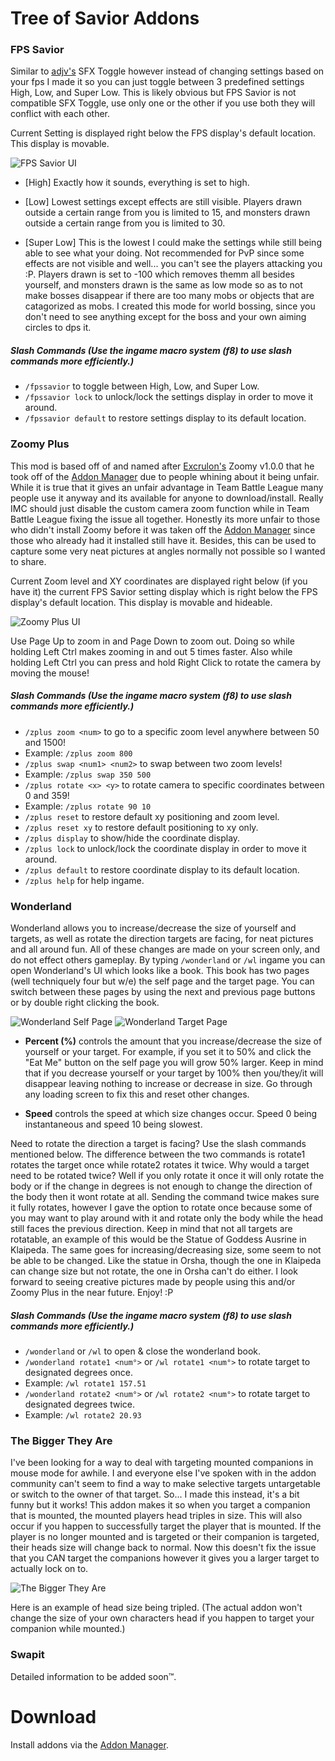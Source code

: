 # Tree of Savior Addons

### FPS Savior

Similar to [adjv's](https://github.com/axjv) SFX Toggle however instead of changing settings based on your fps I made it so you can just toggle between 3 predefined settings High, Low, and Super Low. This is likely obvious but FPS Savior is not compatible SFX Toggle, use only one or the other if you use both they will conflict with each other.

Current Setting is displayed right below the FPS display's default location. This display is movable.

![FPS Savior UI](http://i.imgur.com/vWH9GhG.png)

* [High] Exactly how it sounds, everything is set to high.

* [Low] Lowest settings except effects are still visible. Players drawn outside a certain range from you is limited to 15, and monsters drawn outside a certain range from you is limited to 30.

* [Super Low] This is the lowest I could make the settings while still being able to see what your doing. Not recommended for PvP since some effects are not visible and well... you can't see the players attacking you :P. Players drawn is set to -100 which removes themm all besides yourself, and monsters drawn is the same as low mode so as to not make bosses disappear if there are too many mobs or objects that are catagorized as mobs. I created this mode for world bossing, since you don't need to see anything except for the boss and your own aiming circles to dps it.

##### Slash Commands (Use the ingame macro system (f8) to use slash commands more efficiently.)
* `/fpssavior` to toggle between High, Low, and Super Low.
* `/fpssavior lock` to unlock/lock the settings display in order to move it around.
* `/fpssavior default` to restore settings display to its default location.

### Zoomy Plus

This mod is based off of and named after [Excrulon's](https://github.com/Excrulon) Zoomy v1.0.0 that he took off of the [Addon Manager](https://github.com/Excrulon/Tree-of-Savior-Addon-Manager) due to people whining about it being unfair. While it is true that it gives an unfair advantage in Team Battle League many people use it anyway and its available for anyone to download/install. Really IMC should just disable the custom camera zoom function while in Team Battle League fixing the issue all together. Honestly its more unfair to those who didn't install Zoomy before it was taken off the [Addon Manager](https://github.com/Excrulon/Tree-of-Savior-Addon-Manager) since those who already had it installed still have it. Besides, this can be used to capture some very neat pictures at angles normally not possible so I wanted to share.

Current Zoom level and XY coordinates are displayed right below (if you have it) the current FPS Savior setting display which is right below the FPS display's default location. This display is movable and hideable.

![Zoomy Plus UI](http://i.imgur.com/pk2FACc.png)

Use Page Up to zoom in and Page Down to zoom out. Doing so while holding Left Ctrl makes zooming in and out 5 times faster. Also while holding Left Ctrl you can press and hold Right Click to rotate the camera by moving the mouse!

##### Slash Commands (Use the ingame macro system (f8) to use slash commands more efficiently.)
* `/zplus zoom <num>` to go to a specific zoom level anywhere between 50 and 1500!
 * Example: `/zplus zoom 800`
* `/zplus swap <num1> <num2>` to swap between two zoom levels!
 * Example: `/zplus swap 350 500`
* `/zplus rotate <x> <y>` to rotate camera to specific coordinates between 0 and 359!
 * Example: `/zplus rotate 90 10`
* `/zplus reset` to restore default xy positioning and zoom level.
* `/zplus reset xy` to restore default positioning to xy only.
* `/zplus display` to show/hide the coordinate display.
* `/zplus lock` to unlock/lock the coordinate display in order to move it around.
* `/zplus default` to restore coordinate display to its default location.
* `/zplus help` for help ingame.

### Wonderland

Wonderland allows you to increase/decrease the size of yourself and targets, as well as rotate the direction targets are facing, for neat pictures and all around fun. All of these changes are made on your screen only, and do not effect others gameplay. By typing `/wonderland` or `/wl` ingame you can open Wonderland's UI which looks like a book. This book has two pages (well techniquely four but w/e) the self page and the target page. You can switch between these pages by using the next and previous page buttons or by double right clicking the book.

![Wonderland Self Page](http://i.imgur.com/Wz19KUX.png)
![Wonderland Target Page](http://i.imgur.com/u8uG0i5.png)

* __Percent (%)__ controls the amount that you increase/decrease the size of yourself or your target. For example, if you set it to 50% and click the "Eat Me" button on the self page you will grow 50% larger. Keep in mind that if you decrease yourself or your target by 100% then you/they/it will disappear leaving nothing to increase or decrease in size. Go through any loading screen to fix this and reset other changes.

* __Speed__ controls the speed at which size changes occur. Speed 0 being instantaneous and speed 10 being slowest.
 
Need to rotate the direction a target is facing? Use the slash commands mentioned below. The difference between the two commands is rotate1 rotates the target once while rotate2 rotates it twice. Why would a target need to be rotated twice? Well if you only rotate it once it will only rotate the body or if the change in degrees is not enough to change the direction of the body then it wont rotate at all. Sending the command twice makes sure it fully rotates, however I gave the option to rotate once because some of you may want to play around with it and rotate only the body while the head still faces the previous direction. Keep in mind that not all targets are rotatable, an example of this would be the Statue of Goddess Ausrine in Klaipeda. The same goes for increasing/decreasing size, some seem to not be able to be changed. Like the statue in Orsha, though the one in Klaipeda can change size but not rotate, the one in Orsha can't do either. I look forward to seeing creative pictures made by people using this and/or Zoomy Plus in the near future. Enjoy! :P

##### Slash Commands (Use the ingame macro system (f8) to use slash commands more efficiently.)
* `/wonderland` or `/wl` to open & close the wonderland book.
* `/wonderland rotate1 <num°>` or `/wl rotate1 <num°>` to rotate target to designated degrees once.
 * Example: `/wl rotate1 157.51`
* `/wonderland rotate2 <num°>` or `/wl rotate2 <num°>` to rotate target to designated degrees twice.
 * Example: `/wl rotate2 20.93`

### The Bigger They Are

I've been looking for a way to deal with targeting mounted companions in mouse mode for awhile. I and everyone else I've spoken with in the addon community can't seem to find a way to make selective targets untargetable or switch to the owner of that target. So... I made this instead, it's a bit funny but it works! This addon makes it so when you target a companion that is mounted, the mounted players head triples in size. This will also occur if you happen to successfully target the player that is mounted. If the player is no longer mounted and is targeted or their companion is targeted, their heads size will change back to normal. Now this doesn't fix the issue that you CAN target the companions however it gives you a larger target to actually lock on to.

![The Bigger They Are](http://i.imgur.com/Noow3mP.png)

Here is an example of head size being tripled. (The actual addon won't change the size of your own characters head if you happen to target your companion while mounted.)

### Swapit

Detailed information to be added soon™.

# Download

Install addons via the [Addon Manager](https://github.com/Excrulon/Tree-of-Savior-Addon-Manager).
